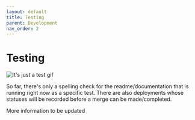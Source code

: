 ```yaml
---
layout: default
title: Testing
parent: Development
nav_order: 2
---
```


# Testing

![It's just a test gif](https://media1.giphy.com/media/xUNd9QlBmnsboAZD9u/giphy.gif)

So far, there's only a spelling check for the readme/documentation that is running right now as a specific test. There are also deployments whose statuses will be recorded before a merge can be made/completed.

More information to be updated
